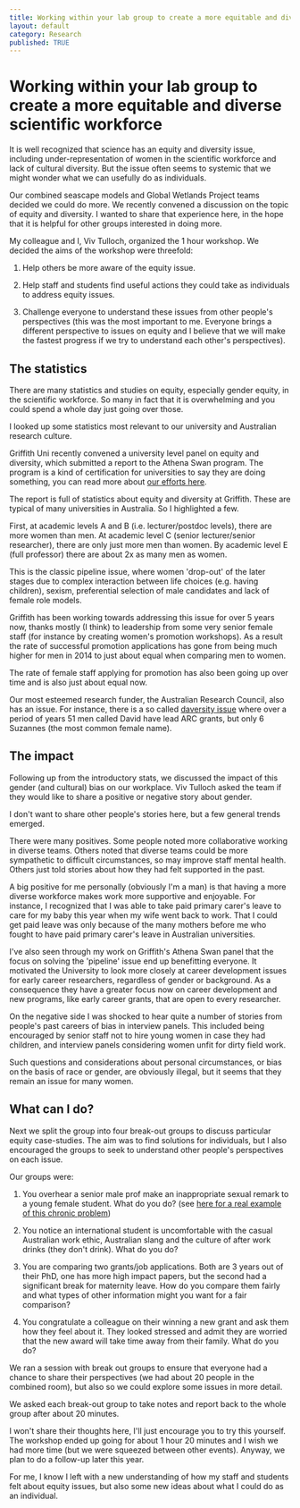```yaml
---
title: Working within your lab group to create a more equitable and diverse scientific workforce
layout: default
category: Research
published: TRUE
---
```


# Working within your lab group to create a more equitable and diverse scientific workforce

It is well recognized that science has an equity and diversity issue, including under-representation of women in the scientific workforce and lack of cultural diversity. But the issue often seems to systemic that we might wonder what we can usefully do as individuals.

Our combined seascape models and Global Wetlands Project teams decided we could do more. We recently convened a discussion on the topic of equity and diversity. I wanted to share that experience here, in the hope that it is helpful for other groups interested in doing more.

My colleague and I, Viv Tulloch, organized the 1 hour workshop. We decided the aims of the workshop were threefold:

1. Help others be more aware of the equity issue.

2. Help staff and students find useful actions they could take as individuals to address equity issues.

3. Challenge everyone to understand these issues from other people's perspectives (this was the most important to me. Everyone brings a different perspective to issues on equity and I believe that we will make the fastest progress if we try to understand each other's perspectives).  

## The statistics  

There are many statistics and studies on equity, especially gender equity, in the scientific workforce. So many in fact that it is overwhelming and you could spend a whole day just going over those.

I looked up some statistics most relevant to our university and Australian research culture.

Griffith Uni recently convened a university level panel on equity and diversity, which submitted a report to the Athena Swan program. The program is a kind of certification for universities to say they are doing something, you can read more about [our efforts here](https://app.secure.griffith.edu.au/news/2018/12/06/gender-equity-and-inclusion-attracts-prestigious-award-for-griffith/).

The report is full of statistics about equity and diversity at Griffith. These are typical of many universities in Australia. So I highlighted a few.

First, at academic levels A and B (i.e. lecturer/postdoc levels), there are more women than men. At academic level C (senior lecturer/senior researcher), there are only just more men than women. By academic level E (full professor) there are about 2x as many men as women.

This is the classic pipeline issue, where women 'drop-out' of the later stages due to complex interaction between life choices (e.g. having children), sexism, preferential selection of male candidates and lack of female role models.

Griffith has been working towards addressing this issue for over 5 years now, thanks mostly (I think) to leadership from some very senior female staff (for instance by creating women's promotion workshops). As a result the rate of successful promotion applications has gone from being much higher for men in 2014 to just about equal when comparing men to women.

The rate of female staff applying for promotion has also been going up over time and is also just about equal now.

Our most esteemed research funder, the Australian Research Council, also has an issue. For instance, there is a so called [daversity issue](https://www.abc.net.au/news/science/2017-11-24/australian-research-has-a-daversity-problem/9178786) where over a period of years 51 men called David have lead ARC grants, but only 6 Suzannes (the most common female name).

## The impact  

Following up from the introductory stats, we discussed the impact of this gender (and cultural) bias on our workplace. Viv Tulloch asked the team if they would like to share a positive or negative story about gender.

I don't want to share other people's stories here, but a few general trends emerged.

There were many positives. Some people noted more collaborative working in diverse teams. Others noted that diverse teams could be more sympathetic to difficult circumstances, so may improve staff mental health. Others just told stories about how they had felt supported in the past.

A big positive for me personally (obviously I'm a man) is that having a more diverse workforce makes work more supportive and enjoyable. For instance, I recognized that I was able to take paid primary carer's leave to care for my baby this year when my wife went back to work. That I could get paid leave was only because of the many mothers before me who fought to have paid primary carer's leave in Australian universities.

I've also seen through my work on Griffith's Athena Swan panel that the focus on solving the 'pipeline' issue end up benefitting everyone. It motivated the University to look more closely at career development issues for early career researchers, regardless of gender or background. As a consequence they have a greater focus now on career development and new programs, like early career grants, that are open to every researcher.

On the negative side I was shocked to hear quite a number of stories from people's past careers of bias in interview panels. This included being encouraged by senior staff not to hire young women in case they had children, and interview panels considering women unfit for dirty field work.

Such questions and considerations about personal circumstances, or bias on the basis of race or gender, are obviously illegal, but it seems that they remain an issue for many women.

## What can I do?

Next we split the group into four break-out groups to discuss particular equity case-studies. The aim was to find solutions for individuals, but I also encouraged the groups to seek to understand other people's perspectives on each issue.

Our groups were:

1. You overhear a senior male prof make an inappropriate sexual remark to a young female student. What do you do? (see [here for a real example of this chronic problem](https://medium.com/@kristianlum/statistics-we-have-a-problem-304638dc5de5))

2. You notice an international student is uncomfortable with the casual Australian work ethic, Australian slang and the culture of after work drinks (they don't drink). What do you do?

3. You are comparing two grants/job applications. Both are 3 years out of their PhD, one has more high impact papers, but the second had a significant break for maternity leave. How do you compare them fairly and what types of other information might you want for a fair comparison?

4. You congratulate a colleague on their winning a new grant and ask them how they feel about it. They looked stressed and admit they are worried that the new award will take time away from their family. What do you do?

We ran a session with break out groups to ensure that everyone had a chance to share their perspectives (we had about 20 people in the combined room), but also so we could explore some issues in more detail.

We asked each break-out group to take notes and report back to the whole group after about 20 minutes.

I won't share their thoughts here, I'll just encourage you to try this yourself. The workshop ended up going for about 1 hour 20 minutes and I wish we had more time (but we were squeezed between other events). Anyway, we plan to do a follow-up later this year.

For me, I know I left with a new understanding of how my staff and students felt about equity issues, but also some new ideas about what I could do as an individual.
